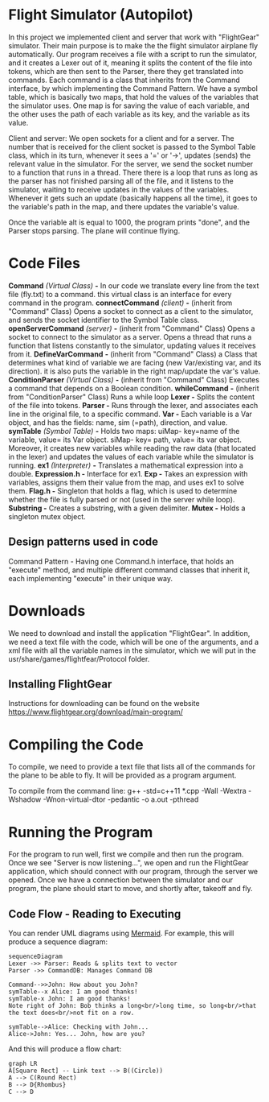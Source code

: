 
# Flight Simulator (Autopilot)

In this project we implemented client and server that work with "FlightGear" simulator. Their main purpose is to make the the flight simulator airplane fly automatically. Our program receives a file with a script to run the simulator, and it creates a Lexer out of it, meaning it splits the content of the file into tokens, which are then sent to the Parser, there they get translated into commands. Each command is a class that inherits from the Command interface, by which implementing the Command Pattern. We have a symbol table, which is basically two maps, that hold the values of the variables that the simulator uses. One map is for saving the value of each variable, and the other uses the path of each variable as its key, and the variable as its value. 

Client and server: We open sockets for a client and for a server. The number that is received for the client socket is passed to the Symbol Table class, which in its turn, whenever it sees a '=' or '->', updates (sends) the relevant value in the simulator. For the server, we send the socket number to a function that runs in a thread. There there is a loop that runs as long as the parser has not finished parsing all of the file, and it listens to the simulator, waiting to receive updates in the values of the variables. Whenever it gets such an update (basically happens all the time), it goes to the variable's path in the map, and there updates the variable's value.

Once the variable alt is equal to 1000, the program prints "done", and the Parser stops parsing. The plane will continue flying.

# Code Files

**Command** *(Virtual Class)* **-**  In our code we translate every line from the text file (fly.txt) to a command. this virtual class is an interface for every command in the program.
**connectCommand** *(client)* **-**  (inherit from "Command" Class)
Opens a socket to connect as a client to the simulator, and sends the socket identifier to the Symbol Table class.
**openServerCommand** *(server)* **-** (inherit from "Command" Class) Opens a socket to connect to the simulator as a server. Opens a thread that runs a function that listens constantly to the simulator, updating values it receives from it.
**DefineVarCommand** **-** (inherit from "Command" Class) a Class that determines what kind of variable we are facing (new Var/existing var, and its direction). it is also puts the variable in the right map/update the var's value.
**ConditionParser** *(Virtual Class)* **-** (inherit from "Command" Class) Executes a command that depends on a Boolean condition.
**whileCommand** **-** (inherit from "ConditionParser" Class) Runs a while loop 
**Lexer -** Splits the content of the file into tokens.
**Parser -** Runs through the lexer, and associates each line in the original file, to a specific command.
**Var -** Each variable is a Var object, and has the fields: name, sim (=path), direction, and value.
**symTable** *(Symbol Table)* **-** Holds two maps: uiMap- key=name of the variable, value= its Var object. siMap- key= path, value= its var object. 
Moreover, it creates new variables while reading the raw data (that located in the lexer) and updates the values of each variable 
while the simulator is running. 
**ex1** *(Interpreter)* **-** Translates a mathematical expression into a double.
**Expression.h -** Interface for ex1.
**Exp -** Takes an expression with variables, assigns them their value from the map, and uses ex1 to solve them.
**Flag.h -** Singleton that holds a flag, which is used to determine whether the file is fully parsed or not (used in the server while loop).
**Substring -** Creates a substring, with a given delimiter.
**Mutex -** Holds a singleton mutex object.


## Design patterns used in code

Command Pattern - Having one Command.h interface, that holds an "execute" method, and multiple different command classes that inherit it, each implementing "execute" in their unique way.

# Downloads

We need to download and install the application "FlightGear". In addition, we need a text file with the code, which will be one of the arguments, and a xml file with all the variable names in the simulator, which we will put in the usr/share/games/flightfear/Protocol folder.

## Installing FlightGear

Instructions for downloading can be found on the website  https://www.flightgear.org/download/main-program/

# Compiling the Code
 
To compile, we need to provide a text file that lists all of the commands for the plane to be able to fly. It will be provided as a program argument.

To compile from the command line:
g++ -std=c++11 *.cpp -Wall -Wextra -Wshadow -Wnon-virtual-dtor -pedantic -o a.out -pthread

# Running the Program
 
For the program to run well, first we compile and then run the program. Once we see "Server is now listening...", we open and run the FlightGear application, which should connect with our program, through the server we opened. Once we have a  connection between the simulator and our program, the plane should start to move, and shortly after, takeoff and fly. 

## Code Flow - Reading to Executing

You can render UML diagrams using [Mermaid](https://mermaidjs.github.io/). For example, this will produce a sequence diagram:

```mermaid
sequenceDiagram
Lexer ->> Parser: Reads & splits text to vector 
Parser ->> CommandDB: Manages Command DB

Command-->>John: How about you John?
symTable--x Alice: I am good thanks!
symTable-x John: I am good thanks!
Note right of John: Bob thinks a long<br/>long time, so long<br/>that the text does<br/>not fit on a row.

symTable-->Alice: Checking with John...
Alice->John: Yes... John, how are you?
```

And this will produce a flow chart:

```mermaid
graph LR
A[Square Rect] -- Link text --> B((Circle))
A --> C(Round Rect)
B --> D{Rhombus}
C --> D
```

<!--stackedit_data:
eyJoaXN0b3J5IjpbMjExMDc4NjY0N119
-->
<!--stackedit_data:
eyJoaXN0b3J5IjpbLTIwOTIxNjM2NzJdfQ==
-->